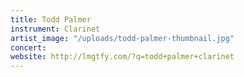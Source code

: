 ```yaml
---
title: Todd Palmer
instrument: Clarinet
artist_image: "/uploads/todd-palmer-thumbnail.jpg"
concert: 
website: http://lmgtfy.com/?q=todd+palmer+clarinet
---
```


